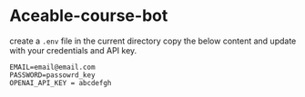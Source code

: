 # Aceable-course-bot

create a `.env` file in the current directory
copy the below content and update with your credentials and API key.

```
EMAIL=email@email.com
PASSWORD=passowrd_key
OPENAI_API_KEY = abcdefgh
```